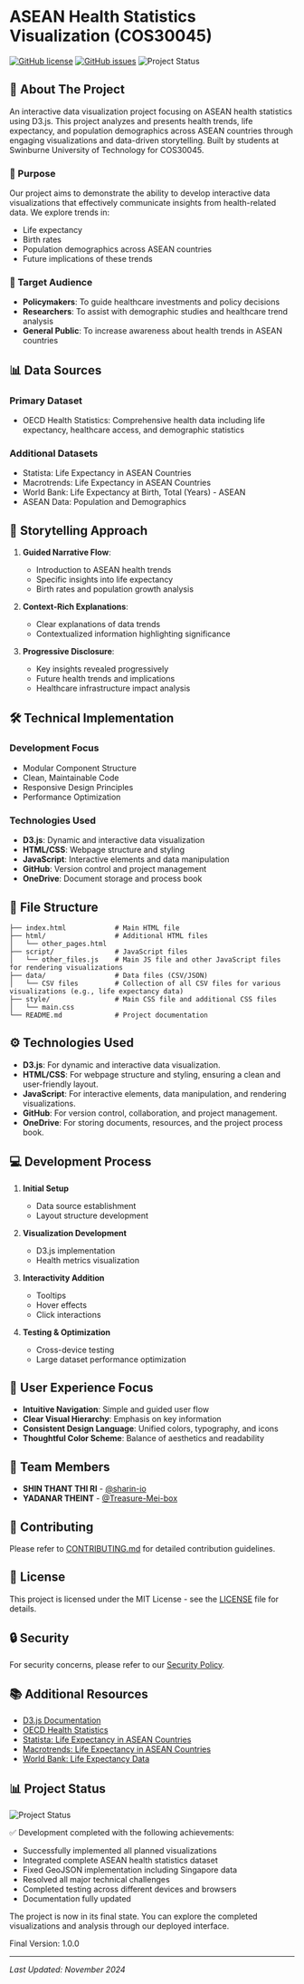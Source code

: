 # ASEAN Health Statistics Visualization (COS30045)

[![GitHub license](https://img.shields.io/github/license/sharin-io/Data-Visualization-Project)](https://github.com/sharin-io/COS30045-DataVisualisation-Project/blob/main/LICENSE) 
[![GitHub issues](https://img.shields.io/github/issues/sharin-io/Data-Visualization-Project)](https://github.com/sharin-io/Data-Visualization-Project/issues)
![Project Status](https://img.shields.io/badge/Status-In%20Development-green)

## 🌟 About The Project

An interactive data visualization project focusing on ASEAN health statistics using D3.js. This project analyzes and presents health trends, life expectancy, and population demographics across ASEAN countries through engaging visualizations and data-driven storytelling. Built by students at Swinburne University of Technology for COS30045.

### 🎯 Purpose

Our project aims to demonstrate the ability to develop interactive data visualizations that effectively communicate insights from health-related data. We explore trends in:
- Life expectancy
- Birth rates
- Population demographics across ASEAN countries
- Future implications of these trends

### 👥 Target Audience

- **Policymakers**: To guide healthcare investments and policy decisions
- **Researchers**: To assist with demographic studies and healthcare trend analysis
- **General Public**: To increase awareness about health trends in ASEAN countries

## 📊 Data Sources

### Primary Dataset
- OECD Health Statistics: Comprehensive health data including life expectancy, healthcare access, and demographic statistics

### Additional Datasets
- Statista: Life Expectancy in ASEAN Countries
- Macrotrends: Life Expectancy in ASEAN Countries
- World Bank: Life Expectancy at Birth, Total (Years) - ASEAN
- ASEAN Data: Population and Demographics

## 🎨 Storytelling Approach

1. **Guided Narrative Flow**: 
   - Introduction to ASEAN health trends
   - Specific insights into life expectancy
   - Birth rates and population growth analysis

2. **Context-Rich Explanations**: 
   - Clear explanations of data trends
   - Contextualized information highlighting significance

3. **Progressive Disclosure**: 
   - Key insights revealed progressively
   - Future health trends and implications
   - Healthcare infrastructure impact analysis

## 🛠️ Technical Implementation

### Development Focus
- Modular Component Structure
- Clean, Maintainable Code
- Responsive Design Principles
- Performance Optimization

### Technologies Used
- **D3.js**: Dynamic and interactive data visualization
- **HTML/CSS**: Webpage structure and styling
- **JavaScript**: Interactive elements and data manipulation
- **GitHub**: Version control and project management
- **OneDrive**: Document storage and process book

## 📁 File Structure
```
├── index.html            # Main HTML file
├── html/                 # Additional HTML files
│   └── other_pages.html
├── script/               # JavaScript files
│   └── other_files.js    # Main JS file and other JavaScript files for rendering visualizations
├── data/                 # Data files (CSV/JSON)
│   └── CSV files         # Collection of all CSV files for various visualizations (e.g., life expectancy data)
├── style/                # Main CSS file and additional CSS files
│   └── main.css
└── README.md             # Project documentation
```

## ⚙️ Technologies Used

- **D3.js**: For dynamic and interactive data visualization.
- **HTML/CSS**: For webpage structure and styling, ensuring a clean and user-friendly layout.
- **JavaScript**: For interactive elements, data manipulation, and rendering visualizations.
- **GitHub**: For version control, collaboration, and project management.
- **OneDrive**: For storing documents, resources, and the project process book.

## 💻 Development Process

1. **Initial Setup**
   - Data source establishment
   - Layout structure development

2. **Visualization Development**
   - D3.js implementation
   - Health metrics visualization

3. **Interactivity Addition**
   - Tooltips
   - Hover effects
   - Click interactions

4. **Testing & Optimization**
   - Cross-device testing
   - Large dataset performance optimization

## 🎯 User Experience Focus

- **Intuitive Navigation**: Simple and guided user flow
- **Clear Visual Hierarchy**: Emphasis on key information
- **Consistent Design Language**: Unified colors, typography, and icons
- **Thoughtful Color Scheme**: Balance of aesthetics and readability

## 👥 Team Members

- **SHIN THANT THI RI** - [@sharin-io](https://github.com/sharin-io)
- **YADANAR THEINT** - [@Treasure-Mei-box](https://github.com/Treasure-Mei-box)

## 🤝 Contributing

Please refer to [CONTRIBUTING.md](CONTRIBUTING.md) for detailed contribution guidelines.

## 📄 License

This project is licensed under the MIT License - see the [LICENSE](LICENSE) file for details.

## 🔒 Security

For security concerns, please refer to our [Security Policy](SECURITY.md).

## 📚 Additional Resources

- [D3.js Documentation](https://d3js.org/documentation)
- [OECD Health Statistics](https://www.oecd.org/health/health-statistics/)
- [Statista: Life Expectancy in ASEAN Countries](https://www.statista.com/)
- [Macrotrends: Life Expectancy in ASEAN Countries](https://www.macrotrends.net/)
- [World Bank: Life Expectancy Data](https://data.worldbank.org/)

## 📊 Project Status

![Project Status](https://img.shields.io/badge/Status-Completed-brightgreen)

✅ Development completed with the following achievements:
- Successfully implemented all planned visualizations
- Integrated complete ASEAN health statistics dataset
- Fixed GeoJSON implementation including Singapore data
- Resolved all major technical challenges
- Completed testing across different devices and browsers
- Documentation fully updated

The project is now in its final state. You can explore the completed visualizations and analysis through our deployed interface.

Final Version: 1.0.0

---
*Last Updated: November 2024*
